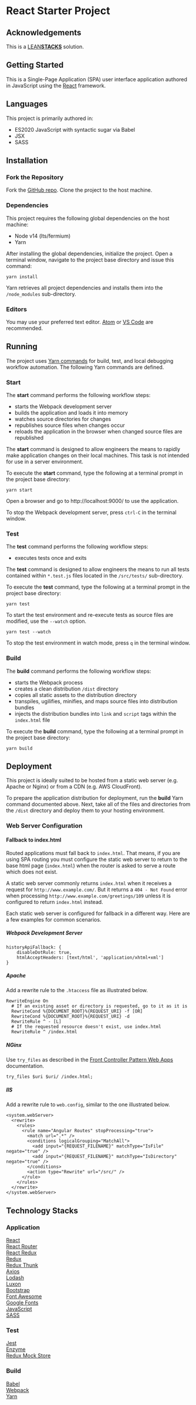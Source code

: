 # React Starter Project

## Acknowledgements

This is a [LEAN**STACKS**](https://leanstacks.com/) solution.

## Getting Started

This is a Single-Page Application (SPA) user interface application authored in JavaScript using the [React](https://reactjs.org/) framework.

## Languages

This project is primarily authored in:

* ES2020 JavaScript with syntactic sugar via Babel
* JSX
* SASS

## Installation

### Fork the Repository

Fork the [GitHub repo](https://github.com/leanstacks/skeleton-ui-react). Clone the project to the host machine.

### Dependencies

This project requires the following global dependencies on the host machine:

* Node v14 (lts/fermium)
* Yarn

After installing the global dependencies, initialize the project. Open a terminal window, navigate to the project base directory and issue this command:

```
yarn install
```

Yarn retrieves all project dependencies and installs them into the `/node_modules` sub-directory.

### Editors

You may use your preferred text editor. [Atom](https://atom.io/) or [VS Code](https://code.visualstudio.com/) are recommended.

## Running

The project uses [Yarn commands](https://yarnpkg.com/lang/en/docs/cli/) for build, test, and local debugging workflow automation. The following Yarn commands are defined.

### Start

The **start** command performs the following workflow steps:

* starts the Webpack development server
* builds the application and loads it into memory
* watches source directories for changes
* republishes source files when changes occur
* reloads the application in the browser when changed source files are republished

The **start** command is designed to allow engineers the means to rapidly make application changes on their local machines. This task is not intended for use in a server environment.

To execute the **start** command, type the following at a terminal prompt in the project base directory:

```
yarn start
```

Open a browser and go to http://localhost:9000/ to use the application.

To stop the Webpack development server, press `ctrl-C` in the terminal window.

### Test

The **test** command performs the following workflow steps:

* executes tests once and exits

The **test** command is designed to allow engineers the means to run all tests contained within `*.test.js` files located in the `/src/tests/` sub-directory.

To execute the **test** command, type the following at a terminal prompt in the project base directory:

```
yarn test
```

To start the test environment and re-execute tests as source files are modified, use the `--watch` option.

```
yarn test --watch
```

To stop the test environment in watch mode, press `q` in the terminal window.

### Build

The **build** command performs the following workflow steps:

* starts the Webpack process
* creates a clean distribution `/dist` directory
* copies all static assets to the distribution directory
* transpiles, ugilifies, minifies, and maps source files into distribution bundles
* injects the distribution bundles into `link` and `script` tags within the `index.html` file

To execute the **build** command, type the following at a terminal prompt in the project base directory:

```
yarn build
```

## Deployment

This project is ideally suited to be hosted from a static web server (e.g. Apache or Nginx) or from a CDN (e.g. AWS CloudFront).

To prepare the application distribution for deployment, run the **build** Yarn command documented above.  Next, take all of the files and directories from the `/dist` directory and deploy them to your hosting environment.

### Web Server Configuration

#### Fallback to index.html

Routed applications must fall back to `index.html`. That means, if you are using SPA routing  you must configure the static web server to return to the base html page (`index.html`) when the router is asked to serve a route which does not exist.

A static web server commonly returns `index.html` when it receives a request for `http://www.example.com/`. But it returns a `404 - Not Found` error when processing `http://www.example.com/greetings/109` unless it is configured to return `index.html` instead.

Each static web server is configured for fallback in a different way. Here are a few examples for common scenarios.

##### Webpack Development Server

```
historyApiFallback: {
    disableDotRule: true,
    htmlAcceptHeaders: [text/html', 'application/xhtml+xml']
}
```

##### Apache

Add a rewrite rule to the `.htaccess` file as illustrated below.

```
RewriteEngine On
  # If an existing asset or directory is requested, go to it as it is
  RewriteCond %{DOCUMENT_ROOT}%{REQUEST_URI} -f [OR]
  RewriteCond %{DOCUMENT_ROOT}%{REQUEST_URI} -d
  RewriteRule ^ - [L]
  # If the requested resource doesn't exist, use index.html
  RewriteRule ^ /index.html
```

##### NGinx

Use `try_files` as described in the [Front Controller Pattern Web Apps](https://www.nginx.com/resources/wiki/start/topics/tutorials/config_pitfalls/#front-controller-pattern-web-apps) documentation.

```
try_files $uri $uri/ /index.html;
```

##### IIS

Add a rewrite rule to `web.config`, similar to the one illustrated below.

```
<system.webServer>
  <rewrite>
    <rules>
      <rule name="Angular Routes" stopProcessing="true">
        <match url=".*" />
        <conditions logicalGrouping="MatchAll">
          <add input="{REQUEST_FILENAME}" matchType="IsFile" negate="true" />
          <add input="{REQUEST_FILENAME}" matchType="IsDirectory" negate="true" />
        </conditions>
        <action type="Rewrite" url="/src/" />
      </rule>
    </rules>
  </rewrite>
</system.webServer>
```

## Technology Stacks

### Application

[React](https://reactjs.org/)  
[React Router](https://reacttraining.com/react-router/)  
[React Redux](https://github.com/reactjs/react-redux)  
[Redux](https://redux.js.org/)  
[Redux Thunk](https://github.com/gaearon/redux-thunk)  
[Axios](https://github.com/axios/axios)  
[Lodash](https://lodash.com/)  
[Luxon](https://moment.github.io/luxon)  
[Bootstrap](https://getbootstrap.com/)  
[Font Awesome](https://fontawesome.com/)  
[Google Fonts](https://fonts.google.com)  
[JavaScript](https://developer.mozilla.org/en-US/docs/Web/JavaScript)  
[SASS](http://sass-lang.com/guide)  

### Test

[Jest](http://jestjs.io/)  
[Enzyme](http://airbnb.io/enzyme/)  
[Redux Mock Store](https://www.npmjs.com/package/redux-mock-store)  

### Build

[Babel](http://babeljs.io/)  
[Webpack](https://webpack.js.org/configuration/)  
[Yarn](https://yarnpkg.com/en/)  
